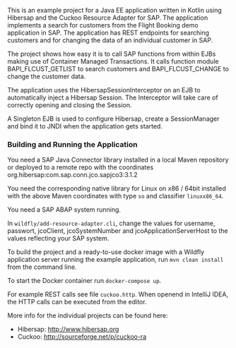 This is an example project for a Java EE application written in Kotlin using Hibersap and the Cuckoo Resource Adapter for SAP.
The application implements a search for customers from the Flight Booking demo application in SAP.
The application has REST endpoints for searching customers and for changing the data of an individual customer in SAP.

The project shows how easy it is to call SAP functions from within EJBs making use of Container Managed Transactions.
It calls function module BAPI_FLCUST_GETLIST to search customers and BAPI_FLCUST_CHANGE to change the customer data.

The application uses the HibersapSessionInterceptor on an EJB to automatically inject a Hibersap Session.
The Interceptor will take care of correctly opening and closing the Session.

A Singleton EJB is used to configure Hibersap, create a SessionManager and bind it to JNDI when the application gets started.

### Building and Running the Application

You need a SAP Java Connector library installed in a local Maven repository or deployed to a remote repo with the coordinates org.hibersap:com.sap.conn.jco.sapjco3:3.1.2

You need the corresponding native library for Linux on x86 / 64bit installed with the above Maven coordinates with type `so` and classifier `linuxx86_64`.

You need a SAP ABAP system running.

In `wildfly/add-resource-adapter.cli`, change the values for username, passwort, jcoClient, jcoSystemNumber and jcoApplicationServerHost to the values reflecting your SAP system.   

To build the project and a ready-to-use docker image with a Wildfly application server running the example application, run `mvn clean install` from the command line.

To start the Docker container run `docker-compose up`.

For example REST calls see file `cuckoo.http`. When openend in IntelliJ IDEA, the HTTP calls can be executed from the editor.

More info for the individual projects can be found here:
- Hibersap: http://www.hibersap.org
- Cuckoo: http://sourceforge.net/p/cuckoo-ra
